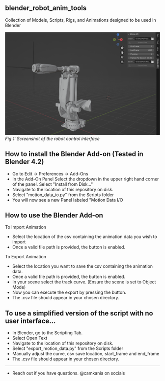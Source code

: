 ## blender_robot_anim_tools
 Collection of Models, Scripts, Rigs, and Animations designed to be used in Blender

![Robot Interface](screenshots/robot_interface.png)
*Fig 1: Screenshot of the robot control interface*

How to install the Blender Add-on (Tested in Blender 4.2) 
---------------------------------------------------------
- Go to Edit -> Preferences -> Add-Ons 
- In the Add-On Panel Select the dropdown in the upper right hand corner of the panel. Select "Install from Disk..."
- Navigate to the location of this repository on disk.
- Select "motion_data_io.py" from the Scripts folder
- You will now see a new Panel labeled "Motion Data I/O

How to use the Blender Add-on
-----------------------------
To Import Animation 
- Select the location of the csv containing the animation data you wish to import
- Once a valid file path is provided, the button is enabled. 

To Export Animation
- Select the location you want to save the csv containing the animation data.
- Once a valid file path is provided, the button is enabled.
- In your scene select the track curve. (Ensure the scene is set to Object Mode)
- Now you can execute the export by pressing the button.
- The .csv file should appear in your chosen directory. 

To use a simplified version of the script with no user interface...
-------------------------------------------------------------------
- In Blender, go to the Scripting Tab. 
- Select Open Text
- Navigate to the location of this repository on disk.
- Select "export_motion_data.py" from the Scripts folder
- Manually adjust the curve, csv save location, start_frame and end_frame
- The .csv file should appear in your chosen directory. 

-------------------------------------------------------------------
- Reach out if you have questions. @camkania on socials
